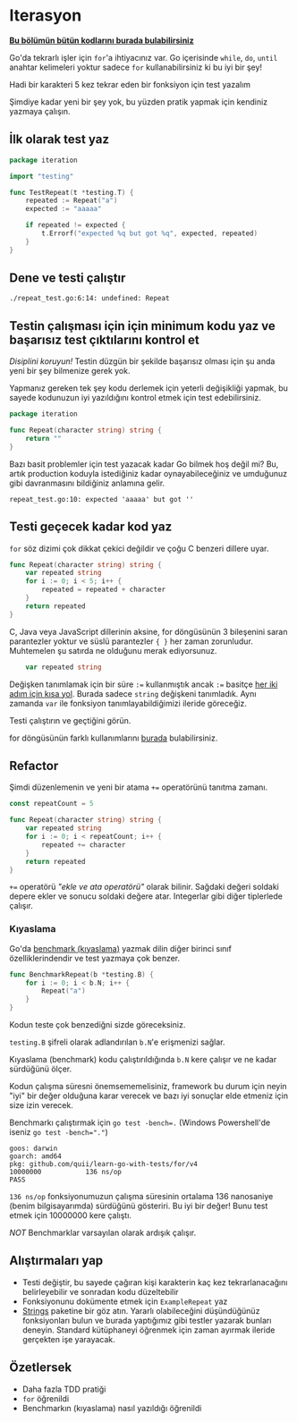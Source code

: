 # Iterasyon

**[Bu bölümün bütün kodlarını burada bulabilirsiniz](https://github.com/quii/learn-go-with-tests/tree/main/for)**

Go'da tekrarlı işler için `for`'a ihtiyacınız var. Go içerisinde `while`, `do`, `until` anahtar kelimeleri yoktur sadece `for` kullanabilirsiniz ki bu iyi bir şey!

Hadi bir karakteri 5 kez tekrar eden bir fonksiyon için test yazalım

Şimdiye kadar yeni bir şey yok, bu yüzden pratik yapmak için kendiniz yazmaya çalışın.

## İlk olarak test yaz

```go
package iteration

import "testing"

func TestRepeat(t *testing.T) {
	repeated := Repeat("a")
	expected := "aaaaa"

	if repeated != expected {
		t.Errorf("expected %q but got %q", expected, repeated)
	}
}
```

## Dene ve testi çalıştır

`./repeat_test.go:6:14: undefined: Repeat`

## Testin çalışması için için minimum kodu yaz ve başarısız test çıktılarını kontrol et

_Disiplini koruyun!_ Testin düzgün bir şekilde başarısız olması için şu anda yeni bir şey bilmenize gerek yok.

Yapmanız gereken tek şey kodu derlemek için yeterli değişikliği yapmak, bu sayede kodunuzun iyi yazıldığını kontrol etmek için test edebilirsiniz.

```go
package iteration

func Repeat(character string) string {
	return ""
}
```

Bazı basit problemler için test yazacak kadar Go bilmek hoş değil mi? Bu, artık production koduyla istediğiniz kadar oynayabileceğiniz ve umduğunuz gibi davranmasını bildiğiniz anlamına gelir.

`repeat_test.go:10: expected 'aaaaa' but got ''`

## Testi geçecek kadar kod yaz

`for` söz dizimi çok dikkat çekici değildir ve çoğu C benzeri dillere uyar.

```go
func Repeat(character string) string {
	var repeated string
	for i := 0; i < 5; i++ {
		repeated = repeated + character
	}
	return repeated
}
```

C, Java veya JavaScript dillerinin aksine, for döngüsünün 3 bileşenini saran parantezler yoktur ve süslü parantezler `{ }` her zaman zorunludur. Muhtemelen şu satırda ne olduğunu merak ediyorsunuz.

```go
	var repeated string
```

Değişken tanımlamak için bir süre `:=` kullanmıştık ancak `:=` basitçe [her iki adım için kısa yol](https://gobyexample.com/variables). Burada sadece `string` değişkeni tanımladık. Aynı zamanda `var` ile fonksiyon tanımlayabildiğimizi ileride göreceğiz.

Testi çalıştırın ve geçtiğini görün.

for döngüsünün farklı kullanımlarını [burada](https://gobyexample.com/for) bulabilirsiniz.

## Refactor

Şimdi düzenlemenin ve yeni bir atama `+=` operatörünü tanıtma zamanı.

```go
const repeatCount = 5

func Repeat(character string) string {
	var repeated string
	for i := 0; i < repeatCount; i++ {
		repeated += character
	}
	return repeated
}
```

`+=` operatörü _"ekle ve ata operatörü"_ olarak bilinir. Sağdaki değeri soldaki depere ekler ve sonucu soldaki değere atar. Integerlar gibi diğer tiplerlede çalışır.

### Kıyaslama

Go'da [benchmark (kıyaslama)](https://golang.org/pkg/testing/#hdr-Benchmarks) yazmak dilin diğer birinci sınıf özelliklerindendir ve test yazmaya çok benzer.

```go
func BenchmarkRepeat(b *testing.B) {
	for i := 0; i < b.N; i++ {
		Repeat("a")
	}
}
```

Kodun teste çok benzediğni sizde göreceksiniz.

`testing.B` şifreli olarak adlandırılan `b.N`'e erişmenizi sağlar.

Kıyaslama (benchmark) kodu çalıştırıldığında `b.N` kere çalışır ve ne kadar sürdüğünü ölçer.

Kodun çalışma süresni önemsememelisiniz, framework bu durum için neyin "iyi" bir değer olduğuna karar verecek ve bazı iyi sonuçlar elde etmeniz için size izin verecek.

Benchmarkı çalıştırmak için `go test -bench=.` (Windows Powershell'de iseniz `go test -bench="."`)

```text
goos: darwin
goarch: amd64
pkg: github.com/quii/learn-go-with-tests/for/v4
10000000           136 ns/op
PASS
```

`136 ns/op` fonksiyonumuzun çalışma süresinin ortalama 136 nanosaniye \(benim bilgisayarımda\) sürdüğünü gösteriri. Bu iyi bir değer! Bunu test etmek için 10000000 kere çalıştı.

_NOT_ Benchmarklar varsayılan olarak ardışık çalışır.

## Alıştırmaları yap

- Testi değiştir, bu sayede çağıran kişi karakterin kaç kez tekrarlanacağını belirleyebilir ve sonradan kodu düzeltebilir
- Fonksiyonunu dokümente etmek için `ExampleRepeat` yaz
- [Strings](https://golang.org/pkg/strings) paketine bir göz atın. Yararlı olabileceğini düşündüğünüz fonksiyonları bulun ve burada yaptığımız gibi testler yazarak bunları deneyin. Standard kütüphaneyi öğrenmek için zaman ayırmak ileride gerçekten işe yarayacak.

## Özetlersek

-   Daha fazla TDD pratiği
-   `for` öğrenildi
-   Benchmarkın (kıyaslama) nasıl yazıldığı öğrenildi
